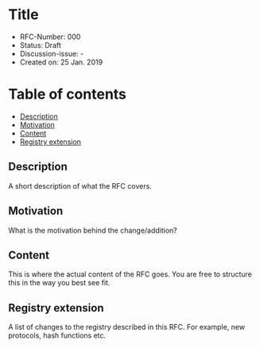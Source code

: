 # Title

- RFC-Number: 000
- Status: Draft
- Discussion-issue: -
- Created on: 25 Jan. 2019

# Table of contents

- [Description](#description)
- [Motivation](#motivation)
- [Content](#content)
- [Registry extension](#registry-extension)

## Description

A short description of what the RFC covers.

## Motivation

What is the motivation behind the change/addition?

## Content

This is where the actual content of the RFC goes. You are free to structure this in the way you best see fit.

## Registry extension

A list of changes to the registry described in this RFC. For example, new protocols, hash functions etc.
